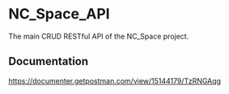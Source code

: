 # NC_Space_API
The main CRUD RESTful API of the NC_Space project.

## Documentation
https://documenter.getpostman.com/view/15144179/TzRNGAqg
